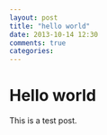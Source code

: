 ```yaml
---
layout: post
title: "hello world"
date: 2013-10-14 12:30
comments: true
categories: 
---
```

Hello world
===========
 
This is a test post.